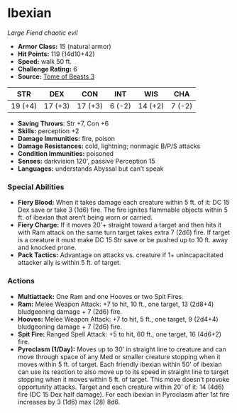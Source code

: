 # Ibexian

*Large* *Fiend* *chaotic evil*

- **Armor Class:** 15 (natural armor)
- **Hit Points:** 119 (14d10+42)
- **Speed:** walk 50 ft.
- **Challenge Rating:** 6
- **Source:** [Tome of Beasts 3](https://koboldpress.com/kpstore/product/tome-of-beasts-2-for-5th-edition/)

| STR | DEX | CON | INT | WIS | CHA |
| --- | --- | --- | --- | --- | --- |
| 19 (+4) | 17 (+3) | 17 (+3) | 6 (-2) | 14 (+2) | 7 (-2) |

- **Saving Throws**: Str +7, Con +6
- **Skills:** perception +2
- **Damage Immunities:** fire, poison
- **Damage Resistances:** cold, lightning; nonmagic B/P/S attacks
- **Condition Immunities:** poisoned
- **Senses:** darkvision 120', passive Perception 15
- **Languages:** understands Abyssal but can’t speak
### Special Abilities
- **Fiery Blood:** When it takes damage each creature within 5 ft. of it: DC 15 Dex save or take 3 (1d6) fire. The fire ignites flammable objects within 5 ft. of ibexian that aren’t being worn or carried.
- **Fiery Charge:** If it moves 20'+ straight toward a target and then hits it with Ram attack on the same turn target takes extra 7 (2d6) fire. If target is a creature it must make DC 15 Str save or be pushed up to 10 ft. away and knocked prone.
- **Pack Tactics:** Advantage on attacks vs. creature if 1+ unincapacitated attacker ally is within 5 ft. of target.
### Actions
- **Multiattack:** One Ram and one Hooves or two Spit Fires.
- **Ram:** Melee Weapon Attack: +7 to hit, 10 ft., one target, 13 (2d8+4) bludgeoning damage + 7 (2d6) fire.
- **Hooves:** Melee Weapon Attack: +7 to hit, 5 ft., one target, 9 (2d4+4) bludgeoning damage + 7 (2d6) fire.
- **Spit Fire:** Ranged Spell Attack: +5 to hit, 60 ft., one target, 16 (4d6+2) fire.
- **Pyroclasm (1/Day):** Moves up to 30' in straight line to creature and can move through space of any Med or smaller creature stopping when it moves within 5 ft. of target. Each friendly ibexian within 50' of ibexian can use its reaction to also move up to its speed in straight line to target stopping when it moves within 5 ft. of target. This move doesn’t provoke opportunity attacks. Target and each creature within 20' of it: 14 (4d6) fire (DC 15 Dex half damage). For each ibexian in Pyroclasm after 1st fire increases by 3 (1d6) max (28) 8d6.
